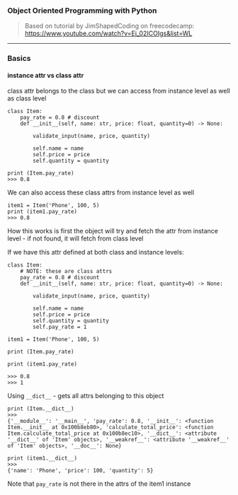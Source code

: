 ### Object Oriented Programming with Python

> Based on tutorial by JimShapedCoding on freecodecamp: https://www.youtube.com/watch?v=Ej_02ICOIgs&list=WL

---

### Basics

#### instance attr vs class attr

class attr belongs to the class but we can access from instance level as well as class level

```
class Item:
    pay_rate = 0.8 # discount
    def __init__(self, name: str, price: float, quantity=0) -> None:

        validate_input(name, price, quantity)

        self.name = name
        self.price = price
        self.quantity = quantity
```

```
print (Item.pay_rate)
>>> 0.8
```

We can also access these class attrs from instance level as well

```
item1 = Item('Phone', 100, 5)
print (item1.pay_rate)
>>> 0.8
```

How this works is first the object will try and fetch the attr from instance level - if not found, it will fetch from class level

If we have this attr defined at both class and instance levels:

```
class Item:
    # NOTE: these are class attrs
    pay_rate = 0.8 # discount
    def __init__(self, name: str, price: float, quantity=0) -> None:

        validate_input(name, price, quantity)

        self.name = name
        self.price = price
        self.quantity = quantity
        self.pay_rate = 1

item1 = Item('Phone', 100, 5)

print (Item.pay_rate)

print (item1.pay_rate)

>>> 0.8
>>> 1
```

Using `__dict__` - gets all attrs belonging to this object

```
print (Item.__dict__)
>>>
{'__module__': '__main__', 'pay_rate': 0.8, '__init__': <function Item.__init__ at 0x100b8eb80>, 'calculate_total_price': <function Item.calculate_total_price at 0x100b8ec10>, '__dict__': <attribute '__dict__' of 'Item' objects>, '__weakref__': <attribute '__weakref__' of 'Item' objects>, '__doc__': None}

print (item1.__dict__)
>>>
{'name': 'Phone', 'price': 100, 'quantity': 5}
```

Note that `pay_rate` is not there in the attrs of the item1 instance

